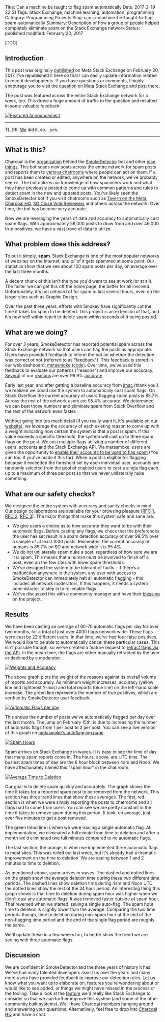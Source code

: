 Title: Can a machine be taught to flag spam automatically
Date: 2017-2-19 22:51
Tags: Stack Exchange, machine learning, automation, programming
Category: Programming Projects
Slug: can-a-machine-be-taught-to-flag-spam-automatically
Summary: Description of how a group of people helped completely eliminate spam on the Stack Exchange network
Status: published
modified: February 20, 2017

[TOC]

## Introduction

This post was originally [published][a] on Meta Stack Exchange on February 20, 2017. I've republished it here
so that I can easily update information related to recent developments. If you have questions or comments, I highly
encourage you to visit the [question][a] on Meta Stack Exchange and post there.

The post was featured across the entire Stack Exchange network for a week, too. This drove a huge amount of traffic
to the question and resulted in some valuable feedback:

[![Featured Announcement][27]][27]

---

TL;DR: [We][1] did it, so... yes.

---

## What is this?

Charcoal is the [organization][1] behind the [SmokeDetector][2] bot and other [nice things][3]. This bot scans new 
posts across the entire network for spam posts and reports them to [various chatrooms][4] where people can act on them. 
If a post has been created or edited, anywhere on the network, we've probably seen it. The bot utilizes our knowledge 
of how spammers work and what they have previously posted to come up with common patterns and rules to detect spam in
the new and updated posts. You've likely seen the SmokeDetector bot if you visit chatrooms such as
[Tavern on the Meta][5], [Charcoal HQ][6], [SO Close Vote Reviewers][7] and others across the network. Over time, the 
bot has become very accurate. 

Now we are leveraging the years of data and accuracy to automatically cast spam flags. With approximately 58,000 posts 
to draw from and over 46,000 true positives, we have a vast trove of data to utilize.

## What problem does this address?

To put it simply, **spam**. Stack Exchange is one of the most popular networks of websites on the Internet, and *all* 
of it gets spammed at some point. Our statistics show that we see about 100 spam posts per day, on average over the 
last three months. 

A decent chunk of this isn't the type you'd want to see at work (or at all). The faster we can get this off the home 
page, the better for all involved. Unfortunately, it's not unheard of for spam to last several hours, even on the 
larger sites such as Graphic Design.

Over the past three years, efforts with Smokey have significantly cut the time it takes for spam to be deleted. This 
project is an extension of that, and it's now well within reach to delete spam within seconds of it being posted.

## What are we doing?

For over 3 years, SmokeDetector has reported potential spam across the Stack Exchange network so that users can flag 
the posts as appropriate. Users have provided feedback to inform the bot on whether the detection was correct or not 
(referred to as "feedback"). This feedback is stored in our web dashboard, [metasmoke][8] ([code][9]). Over time, we've 
used this feedback to evaluate our patterns ("reasons") and improve our accuracy. [Several][10] of our [reasons][11] 
are over 99.9% [accurate][12].

Early last year, and after getting a baseline accuracy from [jmac][13] (thank you!), we realized we could use the 
system to automatically cast spam flags. On Stack Overflow the current accuracy of users flagging spam posts is 85.7%. 
Across the rest of the network users are 95.4% accurate. We determined we can beat those numbers and eliminate spam 
from Stack Overflow and the rest of the network even faster. 

Without going into too much detail (if you really want it, it's available on our [website][14]), we leverage the 
accuracy of each existing reason to come up with a weight indicating how certain the system is that a post is spam. If 
this value exceeds a specific threshold, the system will cast up to three spam flags on the post. We cast multiple 
flags utilizing a number of different users' accounts and the Stack Exchange API. Via metasmoke, users are given the 
opportunity to [enable their accounts to be used to flag spam][15] (You can too, if you've made it this far). When a 
post is eligible for flagging because it exceeded the threshold set by each individual user, accounts are randomly 
selected from the pool of enabled users to cast a single flag each, up to a maximum of three per post so that we never 
unilaterally nuke something.

## What are our safety checks?

We designed the entire system with accuracy and sanity checks in mind. Our design collaborations are available for 
your browsing pleasure ([RFC 1][16], [RFC 2][17], [RFC 3][18]). The major things that make this system safe and sane 
are:

 - We give users a choice as to how accurate they want to be with their automatic flags. Before casting any flags, we 
 check that the preferences the user has set result in a spam detection accuracy of over 99.5% over a sample of at 
 least 1000 posts. Remember, the current accuracy of humans is 85.7% on SO and network wide it is 95.4%. 
 - We do not unilaterally spam nuke a post, regardless of how sure we are it is spam. This means that a human *must* 
 be involved to finish off a post, even on the few sites with lower spam thresholds.
 - We’ve designed the system to be tolerant of faults - if there’s a malfunction anywhere in the system, any user with 
 access to SmokeDetector can immediately halt all automatic flagging - this includes all network moderators. If this 
 happens, it needs a system administrator to step in to re-enable flags.
 - We've discussed this with a community manager and have their [blessing][19] on the project.
 
## Results

We have been casting an average of 60-70 automatic flags per day for over two months, for a total of just over 4000 
flags network wide. These flags were cast by 22 different users. In that time, we've had [four][20] false positives. 
We would like to be able to automatically cancel these particular cases. This isn't possible though, so we've created 
a feature request to [retract flags via the API][21]. In the mean time, the flags are either manually retracted by the 
user or declined by a moderator.

[![Weights and Accuracy][22]][22]

The above graph plots the weight of the reasons against its overall volume of reports and accuracy. As minimum weight 
increases, accuracy (yellow line and rightmost Y-axis) and total reports (blue line) on the left-hand scale increase. 
The green line represents the number of true positives, which are verified by SmokeDetector user feedback.

[![Automatic Flags per day][23]][23]

This shows the number of posts we've automatically flagged per day over the last month. The jump on February 15th, is 
due to increasing the number of automatic flags from 1 per post to 3 per post. You can see a live version of this graph 
on [metasmoke's autoflagging page][24]. 

[![Spam Hours][25]][25]

Spam arrives on Stack Exchange in waves. It is easy to see the time of day that many spam reports come in. The hours, 
above, are UTC time. The busiest spam times of day are the 8 hour block between 4am and Noon. We have affectionately 
named this "spam hour" in the chat room. 

[![Average Time to Deletion][26]][26]

Our goal is to delete spam quickly and accurately. The graph shows the time it takes for a reported spam post to be 
removed from the network. This section has three trend lines that show these averages. The first, red section is when 
we were simply reporting the posts to chatrooms and all flags had to come from users. You can see we are pretty constant 
in the time it takes to remove spam during this period. It took, on average, just over five minutes to get a post 
removed.

The green trend line is when we were issuing a single automatic flag. At implementation, we eliminated a full minute 
from time to deletion and after a month we'd eliminated two full minutes compared to no automatic flags.

The last section, the orange, is when we implemented three automatic flags to most sites. This was rolled out last 
week, but it's already had a dramatic improvement on the time to deletion. We are seeing between 1 and 2 minutes to 
time to deletion.

As mentioned above, spam arrives in waves. The dashed and dotted lines on the graph show the average deletion time 
during these two different time periods. The dashed lines show deletion time during 4am and Noon UTC, the dotted lines 
show the rest of the 24 hour period. An interesting thing this graph shows is that time to deletion during spam hour 
was higher when we didn't cast any automatic flags. It was removed faster outside of spam hour. That reversed when we 
started issuing a single auto-flag. The spam hour time to deletion is slightly lower than the average. Comparing the 
two time periods though, time to deletion during non-spam hour at the end of the non-flagging time period and the end 
of the single flag period are roughly the same. 

We'll update these in a few weeks too, to better show the trend we are seeing with three automatic flags.  

## Discussion

We are confident in SmokeDetector and the three years of history it has. We've had many talented developers assist us 
over the years and many more users have provided feedback to improve our detection rules. Let us know what you want us 
to elaborate on, features you're wondering about or would like to see added, or things we might have missed in the 
process or the tooling. Take a look at the [feature][21] we'd really like Stack Exchange to consider so that we can 
further improve this system (and some of the other community built systems). We'll have [Charcoal members][1] hanging 
around and answering your questions. Alternatively, feel free to drop into [Charcoal HQ][6] and have a chat. 


  [1]: http://charcoal-se.org/people.html
  [2]: https://github.com/Charcoal-SE/SmokeDetector
  [3]: https://github.com/Charcoal-SE
  [4]: https://github.com/Charcoal-SE/SmokeDetector/wiki/Chat-Rooms
  [5]: http://chat.meta.stackexchange.com/rooms/89/tavern-on-the-meta
  [6]: http://chat.stackexchange.com/rooms/11540/charcoal-hq
  [7]: http://chat.stackoverflow.com/rooms/41570/so-close-vote-reviewers
  [8]: https://metasmoke.charcoal-se.org
  [9]: https://github.com/Charcoal-SE/metasmoke
  [10]: https://metasmoke.erwaysoftware.com/reason/106
  [11]: https://metasmoke.erwaysoftware.com/reason/21
  [12]: https://metasmoke.erwaysoftware.com/reason/61
  [13]: http://stackoverflow.com/users/1933347/jmac
  [14]: https://charcoal-se.org/flagging
  [15]: https://metasmoke.erwaysoftware.com/flagging/ocs
  [16]: https://docs.google.com/document/d/1Bg0u4oY9W_skp79wSnyQWttUIBH8WV46JELDGJ7Bixo/edit
  [17]: https://docs.google.com/document/d/1voGyl3BUA1JHJ0pR2Mf9E5-wmIDUFC1G8HcThiS7B1k/edit
  [18]: https://docs.google.com/document/d/1Nu2U0uFbmHpb3v61WyBxjYNK34n5tFWAPYtvu13ZQCw/edit#heading=h.9nvcibv3gama
  [19]: http://chat.stackexchange.com/transcript/message/35437121#35437121
  [20]: https://metasmoke.erwaysoftware.com/flagging/logs?filter=fps
  [21]: http://meta.stackexchange.com/questions/288120/allow-retracting-flags-from-the-api
  [22]: {attach}images/spam-weights-and-accuracies.png
  [23]: {attach}images/spam-autoflags-per-day.png
  [24]: https://metasmoke.erwaysoftware.com/flagging
  [25]: {attach}images/spam-spam-hours.png
  [26]: {attach}images/spam-average-time-to-delete.png
  [27]: {attach}images/spam-featured-announcement.png
  [a]: http://meta.stackexchange.com/q/291301/186281